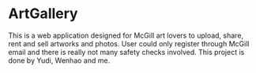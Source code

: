 # ArtGallery
This is a web application designed for McGill art lovers to upload, share, rent and sell artworks and photos. User could only register through McGill email and there is really not many safety checks involved. This project is done by Yudi, Wenhao and me. 
